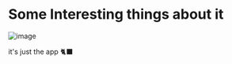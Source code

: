 # Some Interesting things about it
![image](https://github.com/user-attachments/assets/a7e926a7-da1c-44db-8d39-1221cfcb97bd)

it's just the app 🐈‍⬛
